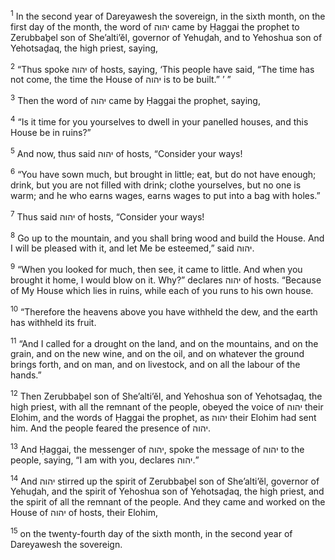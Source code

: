 <sup>1</sup> In the second year of Dareyawesh the sovereign, in the sixth month, on the first day of the month, the word of יהוה came by Ḥaggai the prophet to Zerubbaḇel son of She’alti’ĕl, governor of Yehuḏah, and to Yehoshua son of Yehotsaḏaq, the high priest, saying,

<sup>2</sup> “Thus spoke יהוה of hosts, saying, ‘This people have said, “The time has not come, the time the House of יהוה is to be built.” ’ ”

<sup>3</sup> Then the word of יהוה came by Ḥaggai the prophet, saying,

<sup>4</sup> “Is it time for you yourselves to dwell in your panelled houses, and this House be in ruins?”

<sup>5</sup> And now, thus said יהוה of hosts, “Consider your ways!

<sup>6</sup> “You have sown much, but brought in little; eat, but do not have enough; drink, but you are not filled with drink; clothe yourselves, but no one is warm; and he who earns wages, earns wages to put into a bag with holes.”

<sup>7</sup> Thus said יהוה of hosts, “Consider your ways!

<sup>8</sup> Go up to the mountain, and you shall bring wood and build the House. And I will be pleased with it, and let Me be esteemed,” said יהוה.

<sup>9</sup> “When you looked for much, then see, it came to little. And when you brought it home, I would blow on it. Why?” declares יהוה of hosts. “Because of My House which lies in ruins, while each of you runs to his own house.

<sup>10</sup> “Therefore the heavens above you have withheld the dew, and the earth has withheld its fruit.

<sup>11</sup> “And I called for a drought on the land, and on the mountains, and on the grain, and on the new wine, and on the oil, and on whatever the ground brings forth, and on man, and on livestock, and on all the labour of the hands.”

<sup>12</sup> Then Zerubbaḇel son of She’alti’ĕl, and Yehoshua son of Yehotsaḏaq, the high priest, with all the remnant of the people, obeyed the voice of יהוה their Elohim, and the words of Ḥaggai the prophet, as יהוה their Elohim had sent him. And the people feared the presence of יהוה.

<sup>13</sup> And Ḥaggai, the messenger of יהוה, spoke the message of יהוה to the people, saying, “I am with you, declares יהוה.”

<sup>14</sup> And יהוה stirred up the spirit of Zerubbaḇel son of She’alti’ĕl, governor of Yehuḏah, and the spirit of Yehoshua son of Yehotsaḏaq, the high priest, and the spirit of all the remnant of the people. And they came and worked on the House of יהוה of hosts, their Elohim,

<sup>15</sup> on the twenty-fourth day of the sixth month, in the second year of Dareyawesh the sovereign.

